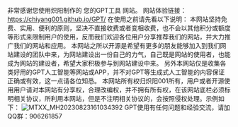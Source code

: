 非常感谢您使用炽阳制作的 您的GPT工具 网站。
网站体验链接：https://chiyang001.github.io/GPT/
在使用之前请先看以下说明：
本网站坚持免费、实用、便利的原则，坚决不直接收费或者变相收费，也不会以其他积分或额度等形式来限制用户的使用，反而我们欢迎各位用户分享推荐我们的网站，并大力推广我们的网站和应用。
本网站之所以开源是希望有更多的朋友能够加入到我们网站建设的团队中来，为网站建设出一份自己的力气，自己既是网站的使用者，也能成为网站的建设者，希望大家积极参与到网站建设中来。
另外本网站仅是收集各类好用的GPT人工智能等网站或APP，并不对GPT等生成式人工智能的内容保证正确或有效，这一点请各位知悉。
本网站所有权归炽阳001所有，用户或者开源使用用户请对本网站有分享权，合理改编权，并不拥有所有权，在该网站底栏必须标明相关协议，所利用本网站，但是不注明相关协议的，会按照侵权处理。示例如下：
![MTXX_MH20230823161034392](https://github.com/Chiyang001/GPT/assets/91011415/f70f56fe-49b9-4c9b-9b6d-cff3be047f4d)
GPT使用有任何问题和经验交流，请加QQ群：906261857

